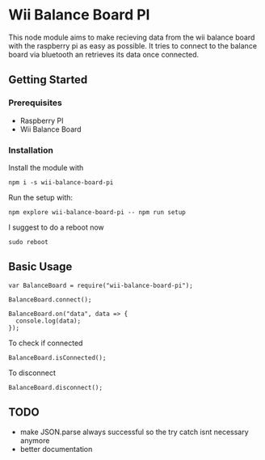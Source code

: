 # Wii Balance Board PI

This node module aims to make recieving data from the wii balance board with the raspberry pi as easy as possible. It tries to connect to the balance board via bluetooth an retrieves its data once connected.

## Getting Started

### Prerequisites

- Raspberry PI
- Wii Balance Board

### Installation

Install the module with

```
npm i -s wii-balance-board-pi
```

Run the setup with:

```
npm explore wii-balance-board-pi -- npm run setup
```

I suggest to do a reboot now

```
sudo reboot
```

## Basic Usage

```
var BalanceBoard = require("wii-balance-board-pi");

BalanceBoard.connect();

BalanceBoard.on("data", data => {
  console.log(data);
});
```

To check if connected

```
BalanceBoard.isConnected();
```

To disconnect

```
BalanceBoard.disconnect();
```

## TODO

- make JSON.parse always successful so the try catch isnt necessary anymore
- better documentation
